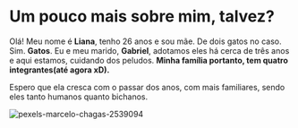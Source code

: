 # Um pouco mais sobre mim, talvez?

<!--
Subir a imagem para o servidor ou subir para o Issue no Github

Servidor: pegar o endereço da imagem, colar dentro do scr="" e incluir o código ?raw=true

Issue: Entrar no projeto, ir em ISSUE e clicar em new e na caixa de comentário arrastar a imagem do pc -->

Olá! Meu nome é **Liana**, tenho 26 anos e sou mãe. De dois gatos no caso. Sim. **Gatos**. Eu e meu marido, **Gabriel**, adotamos eles há cerca de três anos e aqui estamos, cuidando dos peludos.
**Minha família portanto, tem quatro integrantes(até agora xD).**

Espero que ela cresca com o passar dos anos, com mais familiares, sendo eles tanto humanos quanto bichanos.

![pexels-marcelo-chagas-2539094](https://user-images.githubusercontent.com/78747995/114453696-27d8c880-9bb0-11eb-8b55-92a6003474cd.jpg)